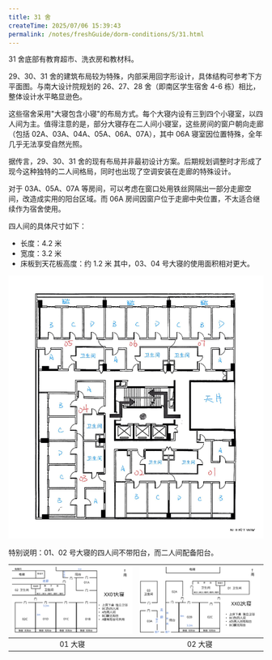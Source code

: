 ```yaml
---
title: 31 舍
createTime: 2025/07/06 15:39:43
permalink: /notes/freshGuide/dorm-conditions/S/31.html
---
```

31 舍底部有教育超市、洗衣房和教材科。

29、30、31 舍的建筑布局较为特殊，内部采用回字形设计，具体结构可参考下方平面图。与南大设计院规划的 26、27、28 舍（即南区学生宿舍 4-6 栋）相比，整体设计水平略显逊色。

这些宿舍采用"大寝包含小寝"的布局方式。每个大寝内设有三到四个小寝室，以四人间为主。值得注意的是，部分大寝存在二人间小寝室，这些房间的窗户朝向走廊（包括 02A、03A、04A、05A、06A、07A），其中 06A 寝室因位置特殊，全年几乎无法享受自然光照。

据传言，29、30、31 舍的现有布局并非最初设计方案。后期规划调整时才形成了现今这种独特的二人间格局，同时也出现了空调安装在走廊的特殊设计。

对于 03A、05A、07A 等房间，可以考虑在窗口处用铁丝网隔出一部分走廊空间，改造成实用的阳台区域。而 06A 房间因窗户位于走廊中央位置，不太适合继续作为宿舍使用。

四人间的具体尺寸如下：
- 长度：4.2 米
- 宽度：3.2 米
- 床板到天花板高度：约 1.2 米
其中，03、04 号大寝的使用面积相对更大。

![平面图](static/31_平面图.jpg)

特别说明：01、02 号大寝的四人间不带阳台，而二人间配备阳台。

| ![01 大寝](static/31舍_2.svg) | ![02 大寝](static/31舍_3.svg) |
|:---:|:---:|
|01 大寝|02 大寝|